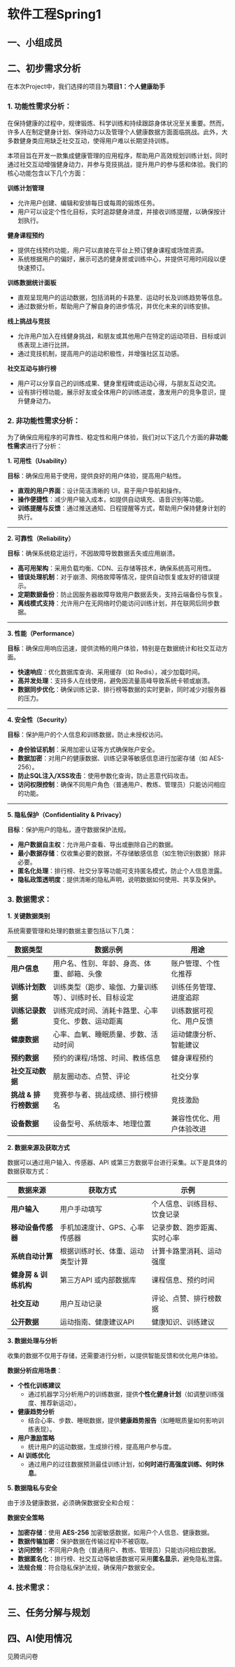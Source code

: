 # 软件工程Spring1 



## 一、小组成员



## 二、初步需求分析

在本次Project中，我们选择的项目为**项目1：个人健康助手**



### 1. 功能性需求分析：

​	在保持健康的过程中，规律锻炼、科学训练和持续跟踪身体状况至关重要。然而，许多人在制定健身计划、保持动力以及管理个人健康数据方面面临挑战。此外，大多数健身类应用缺乏社交互动，使得用户难以长期坚持训练。

​	本项目旨在开发一款集成健康管理的应用程序，帮助用户高效规划训练计划，同时通过社交互动增强健身动力，并参与竞技挑战，提升用户的参与感和体验。我们的核心功能包含以下几个方面：

**训练计划管理**

- 允许用户创建、编辑和安排每日或每周的锻炼任务。
- 用户可以设定个性化目标，实时追踪健身进度，并接收训练提醒，以确保按计划执行。

**健身课程预约**

- 提供在线预约功能，用户可以直接在平台上预订健身课程或场馆资源。
- 系统根据用户的偏好，展示可选的健身房或训练中心，并提供可用时间段以便快速预订。

**训练数据统计面板**

- 直观呈现用户的运动数据，包括消耗的卡路里、运动时长及训练趋势等信息。
- 通过数据分析，帮助用户了解自身的进步情况，并优化未来的训练安排。

**线上挑战与竞技**

- 允许用户加入在线健身挑战，和朋友或其他用户在特定的运动项目、目标或训练表现上进行比拼。
- 通过竞技机制，提高用户的运动积极性，并增强社区互动感。

**社交互动与排行榜**

- 用户可以分享自己的训练成果、健身里程碑或运动心得，与朋友互动交流。
- 设有排行榜功能，展示好友或全体用户的训练进度，激发用户的竞争意识，提升健身动力。



### 2. 非功能性需求分析：

为了确保应用程序的可靠性、稳定性和用户体验，我们对以下这几个方面的**非功能性需求**进行了分析：



**1. 可用性（Usability）**

**目标**：确保应用易于使用，提供良好的用户体验，提高用户粘性。

-   **直观的用户界面**：设计简洁清晰的 UI，易于用户导航和操作。
-   **操作便捷性**：减少用户输入成本，如提供自动填充、语音识别等功能。
-   **训练提醒与反馈**：通过推送通知、日程提醒等方式，帮助用户保持健身计划的执行。

------

**2. 可靠性（Reliability）**

**目标**：确保系统稳定运行，不因故障导致数据丢失或应用崩溃。

-   **高可用架构**：采用负载均衡、CDN、云存储等技术，确保系统高可用性。
-   **错误处理机制**：对于崩溃、网络故障等情况，提供自动恢复或友好的错误提示。
-   **定期数据备份**：防止因服务器故障导致用户数据丢失，支持云端备份与恢复。
-   **离线模式支持**：允许用户在无网络时仍能访问训练计划，并在联网后同步数据。

------

**3. 性能（Performance）**

**目标**：确保应用响应迅速，提供流畅的用户体验，特别是在数据统计和社交互动方面。

-   **快速响应**：优化数据库查询、采用缓存（如 Redis），减少加载时间。
-   **高并发处理**：支持多人在线使用，避免因流量高峰导致系统卡顿或崩溃。
-   **数据同步优化**：确保训练记录、排行榜等数据的实时更新，同时减少对服务器的压力。

------

**4. 安全性（Security）**

**目标**：保护用户的个人信息和训练数据，防止未授权访问。

-   **身份验证机制**：采用加密认证等方式确保账户安全。
-   **数据加密**：对用户的健康数据、训练记录等敏感信息进行加密存储（如 AES-256）。
-   **防止SQL注入/XSS攻击**：使用参数化查询，防止恶意代码攻击。
-   **访问权限控制**：确保不同用户角色（普通用户、教练、管理员）只能访问相应的功能。

------

**5. 隐私保护（Confidentiality & Privacy）**

**目标**：保护用户的隐私，遵守数据保护法规。

-   **用户数据自主权**：允许用户查看、导出或删除自己的数据。
-   **最小数据存储**：仅收集必要的数据，不存储敏感信息（如生物识别数据）除非必要。
-   **匿名化处理**：排行榜、社交分享等功能可支持匿名模式，防止个人信息泄露。
-   **隐私政策透明度**：提供清晰的隐私声明，说明数据如何使用、共享及保护。



### 3. 数据需求：

**1. 关键数据类别**

系统需要管理和处理的数据主要包括以下几类：

| **数据类型**          | **数据示例**                                           | **用途**                 |
| --------------------- | ------------------------------------------------------ | ------------------------ |
| **用户信息**          | 用户名、性别、年龄、身高、体重、邮箱、头像             | 账户管理、个性化推荐     |
| **训练计划数据**      | 训练类型（跑步、瑜伽、力量训练等）、训练时长、目标设定 | 训练任务管理、进度追踪   |
| **训练记录数据**      | 训练完成时间、消耗卡路里、心率变化、步数、运动距离     | 训练数据可视化、用户反馈 |
| **健康数据**          | 心率、血氧、睡眠质量、步数、活动时间                   | 运动健康分析、智能建议   |
| **预约数据**          | 预约的课程/场馆、时间、教练信息                        | 健身课程预约             |
| **社交互动数据**      | 朋友圈动态、点赞、评论                                 | 社交分享                 |
| **挑战 & 排行榜数据** | 竞赛参与者、挑战成绩、排行榜排名                       | 竞技激励                 |
| **设备数据**          | 设备型号、系统版本、地理位置                           | 兼容性优化、用户体验改进 |



**2. 数据来源及获取方式**

数据可以通过用户输入、传感器、API 或第三方数据平台进行采集。以下是具体的数据获取方式：

| **数据来源**          | **获取方式**                     | **示例**                     |
| --------------------- | -------------------------------- | ---------------------------- |
| **用户输入**          | 用户手动填写                     | 个人信息、训练目标、饮食记录 |
| **移动设备传感器**    | 手机加速度计、GPS、心率传感器    | 记录步数、跑步距离、实时心率 |
| **系统自动计算**      | 根据训练时长、体重、运动类型计算 | 计算卡路里消耗、运动强度     |
| **健身房 & 训练机构** | 第三方API 或内部数据库           | 课程信息、预约时间           |
| **社交互动**          | 用户互动记录                     | 评论、点赞、排行榜数据       |
| **公开数据**          | 运动指南、健康建议API            | 健康知识、训练建议           |



**3. 数据处理与分析**

收集的数据不仅用于存储，还需要进行分析，以提供智能反馈和优化用户体验。

 **数据分析应用场景**：

- **个性化训练建议**
  - 通过机器学习分析用户的训练数据，提供**个性化健身计划**（如调整训练强度、推荐新运动）。
- **健康趋势分析**
  - 结合心率、步数、睡眠数据，提供**健康趋势报告**（如睡眠质量如何影响训练表现）。
- **用户激励策略**
  - 统计用户的运动数据，生成排行榜，提高用户参与度。
- **AI 训练优化**
  - 通过用户的过往数据预测最佳训练计划，如**何时进行高强度训练、何时休息**。



**5. 数据隐私与安全**

由于涉及健康数据，必须确保数据安全和合规：

 **数据安全策略**

- **加密存储**：使用 **AES-256** 加密敏感数据，如用户个人信息、健康数据。
- **数据传输加密**：保护数据在传输过程中不被窃取。
- **访问控制**：不同用户角色（普通用户、教练、管理员）只能访问相应数据。
- **数据匿名化**：排行榜、社交互动等敏感数据可采用**匿名显示**，避免隐私泄露。
- **法规合规**：符合隐私保护法规，确保用户数据安全。



### 4. 技术需求：





## 三、任务分解与规划



## 四、AI使用情况

见腾讯问卷

